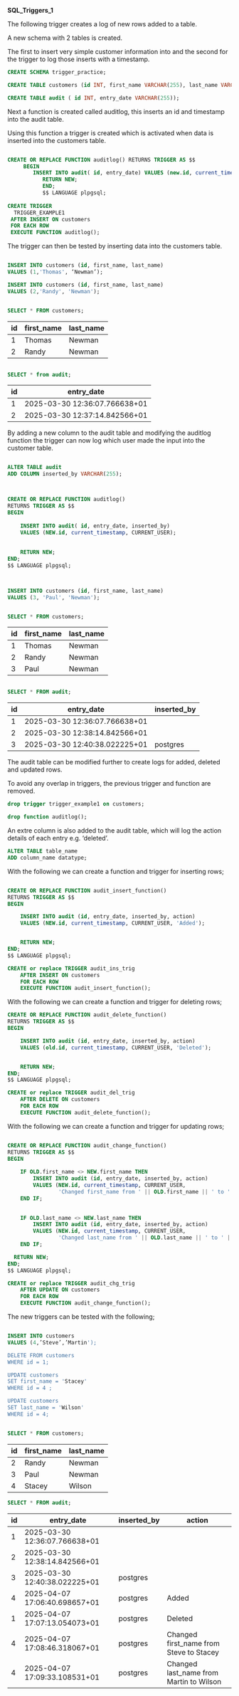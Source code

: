**SQL_Triggers_1**

The following trigger creates a log of new rows added to a table.

A new schema with 2 tables is created. 

The first to insert very simple customer information into and the second for the trigger to log those inserts with a timestamp. 


```sql
CREATE SCHEMA trigger_practice;

CREATE TABLE customers (id INT, first_name VARCHAR(255), last_name VARCHAR (255));

CREATE TABLE audit ( id INT, entry_date VARCHAR(255));

```

Next a function is created called auditlog, this inserts an id and timestamp into the audit table.

Using this function a trigger is created which is activated when data is inserted into the customers table.

```sql

CREATE OR REPLACE FUNCTION auditlog() RETURNS TRIGGER AS $$
     BEGIN
	    INSERT INTO audit( id, entry_date) VALUES (new.id, current_timestamp);
		   RETURN NEW;
		   END;
		   $$ LANGUAGE plpgsql;
		   
CREATE TRIGGER 
  TRIGGER_EXAMPLE1
 AFTER INSERT ON customers
 FOR EACH ROW
 EXECUTE FUNCTION auditlog();

```

The trigger can then be tested by inserting data into the customers table.

```sql

INSERT INTO customers (id, first_name, last_name)
VALUES (1,'Thomas', ‘Newman’);

INSERT INTO customers (id, first_name, last_name)
VALUES (2,'Randy', 'Newman');


SELECT * FROM customers;

```


| id  |	first_name  | last_name |
|-----|-------------|-----------|
| 1	  | Thomas  | Newman  |
| 2	  | Randy  |	Newman  |

```sql

SELECT * from audit;

```

|   id |         entry_date             |
|--------------|--------------------------------|
| 1	           | 2025-03-30 12:36:07.766638+01  |
| 2	           | 2025-03-30 12:37:14.842566+01  |

By adding a new column to the audit table and modifying the auditlog function the trigger can now log which user made the input into the customer table.

```sql

ALTER TABLE audit
ADD COLUMN inserted_by VARCHAR(255);



CREATE OR REPLACE FUNCTION auditlog() 
RETURNS TRIGGER AS $$
BEGIN
   
    INSERT INTO audit( id, entry_date, inserted_by) 
    VALUES (NEW.id, current_timestamp, CURRENT_USER);
    
   
    RETURN NEW;
END;
$$ LANGUAGE plpgsql;



INSERT INTO customers (id, first_name, last_name)
VALUES (3, 'Paul', 'Newman');

```


```sql

SELECT * FROM customers;

```

| id   |	first_name  | last_name  |
|------|--------------|------------|
| 1	   | Thomas |	Newman   |
| 2	   | Randy  | Newman   |
| 3	   | Paul   |	   Newman |

```sql

SELECT * FROM audit;

```

|        id   |   	    entry_date 	           |   inserted_by  |
|---------------|--------------------------------|----------------|
|   1	            | 2025-03-30 12:36:07.766638+01  |	       |
|   2	          | 2025-03-30 12:38:14.842566+01 |      |
|   3	         |  2025-03-30 12:40:38.022225+01 |   	postgres  |



The audit table can be modified further to create logs for added, deleted and updated rows.

To avoid any overlap in triggers,  the previous trigger and function are removed.

```sql
drop trigger trigger_example1 on customers; 

drop function auditlog();

```

An extre column is also added to the audit table, which will log the action details of each entry e.g.  ‘deleted’.

```sql
ALTER TABLE table_name
ADD column_name datatype;
```


With the following we can create a function and trigger for inserting rows;

```sql

CREATE OR REPLACE FUNCTION audit_insert_function() 
RETURNS TRIGGER AS $$
BEGIN

    INSERT INTO audit (id, entry_date, inserted_by, action) 
    VALUES (NEW.id, current_timestamp, CURRENT_USER, 'Added');


    RETURN NEW;
END;
$$ LANGUAGE plpgsql;

CREATE or replace TRIGGER audit_ins_trig
    AFTER INSERT ON customers
    FOR EACH ROW
    EXECUTE FUNCTION audit_insert_function();

```

With the following we can create a function and trigger for deleting rows;

```sql
CREATE OR REPLACE FUNCTION audit_delete_function() 
RETURNS TRIGGER AS $$
BEGIN

    INSERT INTO audit (id, entry_date, inserted_by, action) 
    VALUES (old.id, current_timestamp, CURRENT_USER, 'Deleted');


    RETURN NEW;
END;
$$ LANGUAGE plpgsql;

CREATE or replace TRIGGER audit_del_trig
    AFTER DELETE ON customers
    FOR EACH ROW
    EXECUTE FUNCTION audit_delete_function();
```

With the following we can create a function and trigger for updating rows;

```sql

CREATE OR REPLACE FUNCTION audit_change_function() 
RETURNS TRIGGER AS $$
BEGIN
    
    IF OLD.first_name <> NEW.first_name THEN
        INSERT INTO audit (id, entry_date, inserted_by, action) 
        VALUES (NEW.id, current_timestamp, CURRENT_USER, 
                'Changed first_name from ' || OLD.first_name || ' to ' || NEW.first_name);
    END IF;

    
    IF OLD.last_name <> NEW.last_name THEN
        INSERT INTO audit (id, entry_date, inserted_by, action) 
        VALUES (NEW.id, current_timestamp, CURRENT_USER, 
                'Changed last_name from ' || OLD.last_name || ' to ' || NEW.last_name);
    END IF;

  RETURN NEW;
END;
$$ LANGUAGE plpgsql;

CREATE or replace TRIGGER audit_chg_trig
    AFTER UPDATE ON customers
    FOR EACH ROW
    EXECUTE FUNCTION audit_change_function();

```

The new triggers can be tested with the following;

```sql

INSERT INTO customers
VALUES (4,’Steve’,’Martin');

DELETE FROM customers 
WHERE id = 1;

UPDATE customers 
SET first_name = 'Stacey'
WHERE id = 4 ;

UPDATE customers 
SET last_name = 'Wilson'
WHERE id = 4;

```

```sql

SELECT * FROM customers;

```

| id   |	first_name  | last_name  |
|------|--------------|------------|
| 2	   | Randy  | Newman   |
| 3	   | Paul   |	   Newman |
| 4       | Stacey | Wilson  |

```sql
SELECT * FROM audit;
```

|        id   |   	    entry_date 	           |   inserted_by  |  action    |
|---------------|--------------------------------|----------------|--------------|
|   1	            | 2025-03-30 12:36:07.766638+01  |	       |  |
|   2	          | 2025-03-30 12:38:14.842566+01 |      |   |
|   3	         |  2025-03-30 12:40:38.022225+01 |   	postgres |  |
| 4	|  2025-04-07 17:06:40.698657+01 	| postgres |	Added  |
| 1	| 2025-04-07 17:07:13.054073+01 	| postgres |	Deleted |
| 4	| 2025-04-07 17:08:46.318067+01 	| postgres |	Changed first_name from Steve to Stacey |
| 4	| 2025-04-07 17:09:33.108531+01 	| postgres |	Changed last_name from Martin to Wilson |




